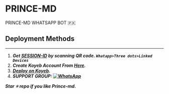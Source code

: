 # PRINCE-MD
PRINCE-MD WHATSAPP BOT 🇵🇰



## Deployment Methods
---
1. ***Get [SESSION-ID](https://Prince-md-qr.herokuapp.com/) by scanning QR code. `Whatapp>Three dots>Linked Devices`***
3. ***Create Koyeb Account From [Here](https://app.koyeb.com/auth/signin).***
4. ***[Deploy on Koyeb](https://tinyurl.com/deployv6koyeb).***
5. ***SUPPORT GROUP: <a href="https://chat.whatsapp.com/FFDazafm9Z5IYthaQecbyN"><img alt="WhatsApp" src="https://camo.githubusercontent.com/2157131829ac512183ee8f8b6c6f803688a4cc66a2e686602844e80478401a7c/68747470733a2f2f696d672e736869656c64732e696f2f62616467652f4a6f696e2047726f75702d3235443336363f7374796c653d666f722d7468652d6261646765266c6f676f3d7768617473617070266c6f676f436f6c6f723d7768697465"/></a>***

***Star ⭐ repo if you like Prince-md.***
